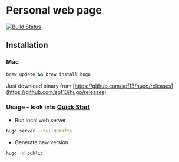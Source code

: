 # Personal web page

[![Build Status](https://github.com/ruzickap/petr.ruzicka.dev/workflows/hugo-build/badge.svg)](https://github.com/ruzickap/petr.ruzicka.dev)

## Installation

### Mac

```bash
brew update && brew install hugo
```

Just download binary from [https://github.com/spf13/hugo/releases](https://github.com/spf13/hugo/releases)

### Usage - look into [Quick Start](https://gohugo.io/overview/quickstart/)

- Run local web server

```bash
hugo server --buildDrafts
```

- Generate new version

```bash
hugo -d public
```
